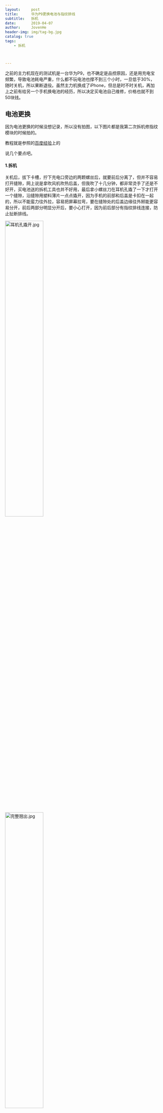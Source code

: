 ```yaml
---
layout:     post
title:      华为P9更换电池与指纹排线
subtitle:   拆机
date:       2019-04-07
author:     JovenHe
header-img: img/tag-bg.jpg
catalog: true
tags:
    - 拆机
    


---
```


之前的主力机现在的测试机是一台华为P9，也不确定是品控原因，还是用充电宝频繁，导致电池耗电严重，什么都不玩电池也撑不到三个小时，一旦低于30%，随时关机，所以果断退役。虽然主力机换成了iPhone，但总是时不时关机，再加上之前有给另一个手机换电池的经历，所以决定买电池自己维修，价格也就不到50块钱。

## 电池更换

因为电池更换的时候没想记录，所以没有拍图，以下图片都是我第二次拆机修指纹模块的时候拍的。

教程就是参照的[百度经验](https://jingyan.baidu.com/article/fcb5aff769b1efedaa4a711f.html)上的

说几个要点吧。

#### 1.拆机

关机后，拔下卡槽，拧下充电口旁边的两颗螺丝后，就要前后分离了，但并不容易打开缝隙，网上说是拿吹风机吹热后盖，但我吹了十几分钟，都非常烫手了还是不好开，买电池送的拆机工具也并不好用，最后拿小螺丝刀在耳机孔撬了一下才打开一个缝隙，沿缝隙用塑料薄片一点点撬开，因为手机的前部和后盖是卡扣在一起的，所以不能蛮力往外拉，容易把屏幕拉弯，要在缝隙处的后盖边缘往外掰能更容易分开，前后两部分明显分开后，要小心打开，因为前后部分有指纹排线连接，防止扯断排线。

<img src="https://i.loli.net/2019/04/10/5cadb7ca2ee4e.jpg" alt="耳机孔撬开.jpg" title="耳机孔撬开.jpg" width="50%"/>

<img src="https://i.loli.net/2019/04/10/5cadb7ca31f5e.jpg" alt="完整翘出.jpg" title="完整翘出.jpg" width="50%"/>

<img src="https://i.loli.net/2019/04/10/5cadb7ca59e3d.jpg" alt="打开后.jpg" title="打开后.jpg" width="50%"/>



#### 2.取下废电池

按照教程把指纹的排线卡扣打开，电池的连接线全部拆开，然后取出电池

电池部分使用背面胶紧紧粘合在一起了，所以需要用吹风机吹一会儿，然后用拨片挖下电池来。实在粘得太紧，直接蛮力掰开，即使电池稍微破损也没什么大碍。

### 3.更换电池

把新电池放好后，扣好排线，拧上螺丝，安装还是比较容易的。

## 指纹模块更换

指纹模块更换就是因为在上一次更换电池时不小心把指纹排线弄断了。开机后设置中都没有指纹选项了。但我之后的项目中要用到指纹功能，只能买一个给换上了，价格也就十块钱。

<img src="https://i.loli.net/2019/04/10/5cadba900064a.jpg" alt="指纹模块.jpg" title="指纹模块.jpg" width="60%"/>

和上一步一样，先打开手机后盖，按教程操作即可

<img src="https://i.loli.net/2019/04/10/5cadb9191b950.jpg" alt="坏了的指纹模块.jpg" title="坏了的指纹模块.jpg" width="80%"/>

可以看到指纹模块的排线断了，把手机前部分上的排线卡扣摘下来，然后就是要拆后盖上的指纹感应部分了

<img src="https://i.loli.net/2019/04/10/5cadbb9d7df87.jpg" alt="指纹感应贴片.jpg" title="指纹感应贴片.jpg" width="50%"/>

之前从后盖看还以为这个感应贴片是和后盖一体的，收到卖家的指纹模块后，才知道并不是一体，只是被紧紧粘在一起的，用吹风机吹后盖吹烫一段时间，然后使用小螺丝刀的刀柄顶部对着上图这个凹槽用力一按，就能把贴片按下来。

然后就是把买的指纹模块按原样安装上，当然如果有胶能把感应贴片重新粘好是最好了，没有的话也并不太妨碍。

至此彻底修好手机。

## 千万注意

- 一定要先关机，取出卡槽
- 在一个开阔的地方进行操作，防止拧下的螺丝找不到了
- 指纹模块排线一定要小心操作，防止手抖弄断。